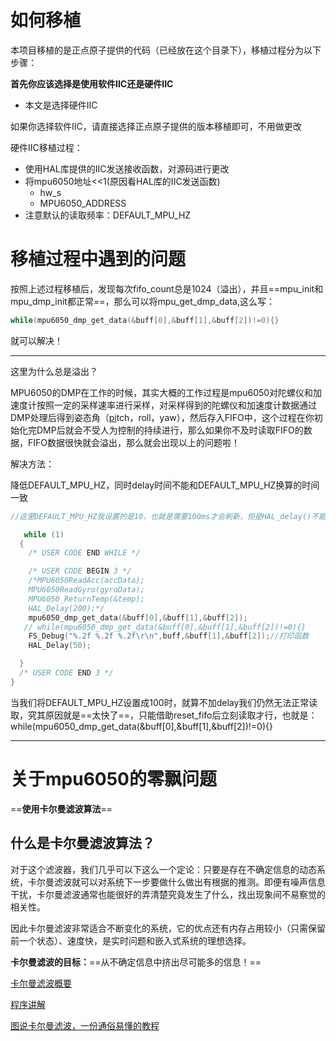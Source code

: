 # 如何移植

本项目移植的是正点原子提供的代码（已经放在这个目录下），移植过程分为以下步骤：

**首先你应该选择是使用软件IIC还是硬件IIC**

- 本文是选择硬件IIC

如果你选择软件IIC，请直接选择正点原子提供的版本移植即可，不用做更改

硬件IIC移植过程：

- 使用HAL库提供的IIC发送接收函数，对源码进行更改
- 将mpu6050地址<<1(原因看HAL库的IIC发送函数)
  - hw_s
  - MPU6050_ADDRESS
- 注意默认的读取频率：DEFAULT_MPU_HZ

# 移植过程中遇到的问题

按照上述过程移植后，发现每次fifo_count总是1024（溢出），并且==mpu_init和mpu_dmp_init都正常==，那么可以将mpu_get_dmp_data,这么写：

```c
while(mpu6050_dmp_get_data(&buff[0],&buff[1],&buff[2])!=0){}
```

就可以解决！

---

这里为什么总是溢出？

MPU6050的DMP在工作的时候，其实大概的工作过程是mpu6050对陀螺仪和加速度计按照一定的采样速率进行采样，对采样得到的陀螺仪和加速度计数据通过DMP处理后得到姿态角（[pi](https://www.elecfans.com/tags/pi/)tch，roll，yaw），然后存入FIFO中，这个过程在你初始化完DMP后就会不受人为控制的持续进行，那么如果你不及时读取FIFO的数据，FIFO数据很快就会溢出，那么就会出现以上的问题啦！

解决方法：

降低DEFAULT_MPU_HZ，同时delay时间不能和DEFAULT_MPU_HZ换算的时间一致

```c
//这里DEFAULT_MPU_HZ我设置的是10，也就是需要100ms才会刷新，但是HAL_delay()不能是100，要不然读不出来

   while (1)
  {
    /* USER CODE END WHILE */

    /* USER CODE BEGIN 3 */
    /*MPU6050ReadAcc(accData);
    MPU6050ReadGyro(gyroData);
    MPU6050_ReturnTemp(&temp);
    HAL_Delay(200);*/
    mpu6050_dmp_get_data(&buff[0],&buff[1],&buff[2]);
   // while(mpu6050_dmp_get_data(&buff[0],&buff[1],&buff[2])!=0){}
    FS_Debug("%.2f %.2f %.2f\r\n",buff,&buff[1],&buff[2]);//打印函数
    HAL_Delay(50);

  }
  /* USER CODE END 3 */
}
```

当我们将DEFAULT_MPU_HZ设置成100时，就算不加delay我们仍然无法正常读取，究其原因就是==太快了==，只能借助reset_fifo后立刻读取才行，也就是：while(mpu6050_dmp_get_data(&buff[0],&buff[1],&buff[2])!=0){}



---

# 关于mpu6050的零飘问题

==**使用卡尔曼滤波算法**==

## 什么是卡尔曼滤波算法？

对于这个滤波器，我们几乎可以下这么一个定论：只要是存在不确定信息的动态系统，卡尔曼滤波就可以对系统下一步要做什么做出有根据的推测。即便有噪声信息干扰，卡尔曼滤波通常也能很好的弄清楚究竟发生了什么，找出现象间不易察觉的相关性。

因此卡尔曼滤波非常适合不断变化的系统，它的优点还有内存占用较小（只需保留前一个状态）、速度快，是实时问题和嵌入式系统的理想选择。

**卡尔曼滤波的目标：**==从不确定信息中挤出尽可能多的信息！==

[卡尔曼滤波概要](https://www.bilibili.com/video/BV1Rh41117MT/?p=1&vd_source=cf3b7d7608faf94bc3d814e9c53e5df1)

[程序讲解](https://www.bilibili.com/video/BV15f4y1h7GM?p=2&vd_source=cf3b7d7608faf94bc3d814e9c53e5df1)

[图说卡尔曼滤波，一份通俗易懂的教程](https://zhuanlan.zhihu.com/p/39912633?utm_source=wechat_session&utm_medium=social&utm_oi=1024373037663211520)